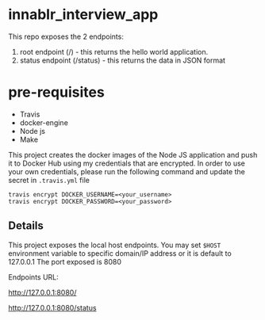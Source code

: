 # innablr_interview_app

This repo exposes the 2 endpoints:
1. root endpoint (/) - this returns the hello world application.
2. status endpoint (/status) - this returns the data in JSON format

# pre-requisites

* Travis
* docker-engine
* Node js
* Make

This project creates the docker images of the Node JS application and push it to Docker Hub using my credentials that are encrypted.
In order to use your own credentials, please run the following command and update the secret in `.travis.yml` file

```
travis encrypt DOCKER_USERNAME=<your_username>
travis encrypt DOCKER_PASSWORD=<your_password>
```

## Details
This project exposes the local host endpoints. You may set `$HOST` environment variable to specific domain/IP address or it is default to 127.0.0.1
The port exposed is 8080

Endpoints URL:

http://127.0.0.1:8080/ 

http://127.0.0.1:8080/status

